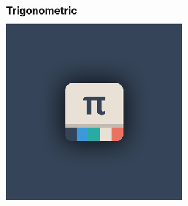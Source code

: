 Trigonometric
=============

![alt text](https://github.com/Khrall/Trigonometric/blob/master/design/trigologo.png?raw=true "Icon of Trigonometric")
